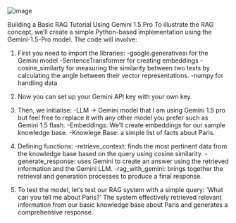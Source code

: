![image](https://github.com/user-attachments/assets/286fb0e0-1adc-4924-9b80-1a76d6b29437)


Building a Basic RAG Tutorial Using Gemini 1.5 Pro
To illustrate the RAG concept, we’ll create a simple Python-based implementation using the Gemini-1.5-Pro model. The code will involve:

1. First you need to import the libraries:
-google.generativeai for the Gemini model
-SentenceTransformer for creating embeddings
-cosine_similarty for measuring the similarity between two texts by calculating the angle between their vector representations.
-numpy for handling data

2. Now you can set up your Gemini API key with your own key.
   
3. Then, we initialise:
-LLM → Gemini model that I am using Gemini 1.5 pro but feel free to replace it with any other model you prefer such as Gemini 1.5 flash.
-Embeddings: We’ll create embeddings for our sample knowledge base.
-Knowlege Base: a simple list of facts about Paris.

4. Defining functions:
-retrieve_context: finds the most pertinent data from the knowledge base based on the query using cosine similarity.
-generate_response: uses Gemini to create an answer using the retrieved information and the Gemini LLM.
-rag_with_gemini: brings together the retrieval and generation processes to produce a final response.

5. To test the model, let’s test our RAG system with a simple query: ‘What can you tell me about Paris?’ The system effectively retrieved relevant information from our basic knowledge base about Paris and generates a comprehensive response.
